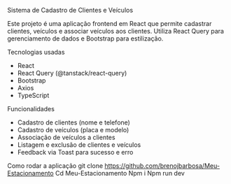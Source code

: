 Sistema de Cadastro de Clientes e Veículos

Este projeto é uma aplicação frontend em React que permite cadastrar clientes, veículos e associar veículos aos clientes. Utiliza React Query para gerenciamento de dados e Bootstrap para estilização.

Tecnologias usadas

- React
- React Query (@tanstack/react-query)
- Bootstrap
- Axios 
- TypeScript


Funcionalidades

- Cadastro de clientes (nome e telefone)
- Cadastro de veículos (placa e modelo)
- Associação de veículos a clientes
- Listagem e exclusão de clientes e veículos
- Feedback via Toast para sucesso e erro

Como rodar a aplicação
git clone https://github.com/brenojbarbosa/Meu-Estacionamento
Cd Meu-Estacionamento
Npm i
Npm run dev
